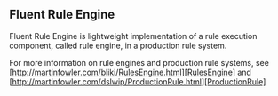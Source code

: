 Fluent Rule Engine
--
Fluent Rule Engine is lightweight implementation of a rule execution component, called rule engine, in a production rule system. 

For more information on rule engines and production rule systems, see [http://martinfowler.com/bliki/RulesEngine.html][RulesEngine] and [http://martinfowler.com/dslwip/ProductionRule.html][ProductionRule]

[RulesEngine]: http://martinfowler.com/bliki/RulesEngine.html
[ProductionRule]: http://martinfowler.com/dslwip/ProductionRule.html